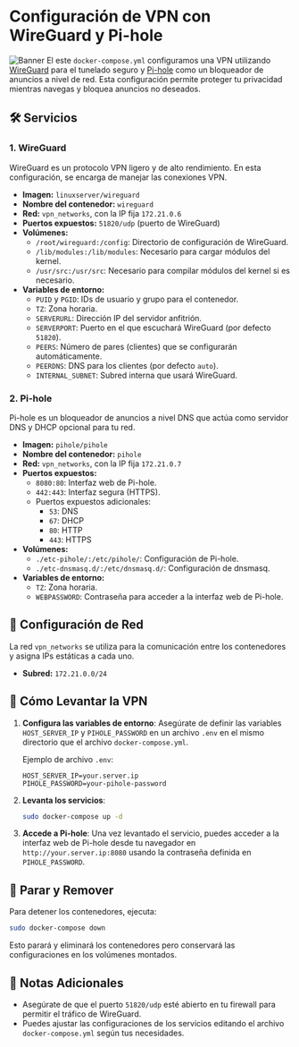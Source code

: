 
# Configuración de VPN con WireGuard y Pi-hole
![Banner](https://github.com/oswaldom-code/docker-resources/docker/vpn/assets/banner.png)
El este `docker-compose.yml` configuramos una VPN utilizando [WireGuard](https://www.wireguard.com/) para el tunelado seguro y [Pi-hole](https://pi-hole.net/) como un bloqueador de anuncios a nivel de red. Esta configuración permite proteger tu privacidad mientras navegas y bloquea anuncios no deseados.


## 🛠️ Servicios

### 1. WireGuard

WireGuard es un protocolo VPN ligero y de alto rendimiento. En esta configuración, se encarga de manejar las conexiones VPN.

- **Imagen:** `linuxserver/wireguard`
- **Nombre del contenedor:** `wireguard`
- **Red:** `vpn_networks`, con la IP fija `172.21.0.6`
- **Puertos expuestos:** `51820/udp` (puerto de WireGuard)
- **Volúmenes:**
  - `/root/wireguard:/config`: Directorio de configuración de WireGuard.
  - `/lib/modules:/lib/modules`: Necesario para cargar módulos del kernel.
  - `/usr/src:/usr/src`: Necesario para compilar módulos del kernel si es necesario.
- **Variables de entorno:**
  - `PUID` y `PGID`: IDs de usuario y grupo para el contenedor.
  - `TZ`: Zona horaria.
  - `SERVERURL`: Dirección IP del servidor anfitrión.
  - `SERVERPORT`: Puerto en el que escuchará WireGuard (por defecto `51820`).
  - `PEERS`: Número de pares (clientes) que se configurarán automáticamente.
  - `PEERDNS`: DNS para los clientes (por defecto `auto`).
  - `INTERNAL_SUBNET`: Subred interna que usará WireGuard.

### 2. Pi-hole

Pi-hole es un bloqueador de anuncios a nivel DNS que actúa como servidor DNS y DHCP opcional para tu red.

- **Imagen:** `pihole/pihole`
- **Nombre del contenedor:** `pihole`
- **Red:** `vpn_networks`, con la IP fija `172.21.0.7`
- **Puertos expuestos:**
  - `8080:80`: Interfaz web de Pi-hole.
  - `442:443`: Interfaz segura (HTTPS).
  - Puertos expuestos adicionales:
    - `53`: DNS
    - `67`: DHCP
    - `80`: HTTP
    - `443`: HTTPS
- **Volúmenes:**
  - `./etc-pihole/:/etc/pihole/`: Configuración de Pi-hole.
  - `./etc-dnsmasq.d/:/etc/dnsmasq.d/`: Configuración de dnsmasq.
- **Variables de entorno:**
  - `TZ`: Zona horaria.
  - `WEBPASSWORD`: Contraseña para acceder a la interfaz web de Pi-hole.

## 🔧 Configuración de Red

La red `vpn_networks` se utiliza para la comunicación entre los contenedores y asigna IPs estáticas a cada uno.

- **Subred:** `172.21.0.0/24`

## 🚀 Cómo Levantar la VPN

1. **Configura las variables de entorno**:
   Asegúrate de definir las variables `HOST_SERVER_IP` y `PIHOLE_PASSWORD` en un archivo `.env` en el mismo directorio que el archivo `docker-compose.yml`.

   Ejemplo de archivo `.env`:
   ```
   HOST_SERVER_IP=your.server.ip
   PIHOLE_PASSWORD=your-pihole-password
   ```

2. **Levanta los servicios**:
   ```bash
   sudo docker-compose up -d
   ```

4. **Accede a Pi-hole**: Una vez levantado el servicio, puedes acceder a la interfaz web de Pi-hole desde tu navegador en `http://your.server.ip:8080` usando la contraseña definida en `PIHOLE_PASSWORD`.

## 🛑 Parar y Remover

Para detener los contenedores, ejecuta:
```bash
sudo docker-compose down
```

Esto parará y eliminará los contenedores pero conservará las configuraciones en los volúmenes montados.

## 📝 Notas Adicionales

- Asegúrate de que el puerto `51820/udp` esté abierto en tu firewall para permitir el tráfico de WireGuard.
- Puedes ajustar las configuraciones de los servicios editando el archivo `docker-compose.yml` según tus necesidades.

